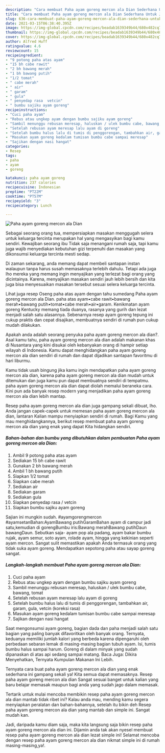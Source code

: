 ```yaml
---
description: "Cara membuat Paha ayam goreng mercon ala Dian Sederhana Untuk Jualan"
title: "Cara membuat Paha ayam goreng mercon ala Dian Sederhana Untuk Jualan"
slug: 636-cara-membuat-paha-ayam-goreng-mercon-ala-dian-sederhana-untuk-jualan
date: 2021-03-15T06:38:40.395Z
image: https://img-global.cpcdn.com/recipes/beadab1639349b44/680x482cq70/paha-ayam-goreng-mercon-ala-dian-foto-resep-utama.jpg
thumbnail: https://img-global.cpcdn.com/recipes/beadab1639349b44/680x482cq70/paha-ayam-goreng-mercon-ala-dian-foto-resep-utama.jpg
cover: https://img-global.cpcdn.com/recipes/beadab1639349b44/680x482cq70/paha-ayam-goreng-mercon-ala-dian-foto-resep-utama.jpg
author: Alfred Huff
ratingvalue: 4.6
reviewcount: 15
recipeingredient:
- "9 potong paha atas ayam"
- "15 bh cabe rawit"
- "2 bh bawang merah"
- "1 bh bawang putih"
- "1/2 tomat"
- " cabe merah"
- " air"
- " garam"
- " gula"
- " penyedap rasa  vetcin"
- " bumbu sajiku ayam goreng"
recipeinstructions:
- "Cuci paha ayam"
- "Rebus atau ungkep ayam dengan bumbu sajiku ayam goreng"
- "Sambil menunggu rebusan meresap, haluskan / ulek bumbu cabe, bawang, tomat"
- "Setelah rebusan ayam meresap lalu ayam di goreng"
- "Setelah bumbu halus lalu di tumis di penggorengan, tambahkan air, garam, gula, vetcin (koreksi rasa)"
- "Masukan ayam goreng kedalam tumisan bumbu cabe sampai meresap"
- "Sajikan dengan nasi hangat"
categories:
- Resep
tags:
- paha
- ayam
- goreng

katakunci: paha ayam goreng 
nutrition: 237 calories
recipecuisine: Indonesian
preptime: "PT22M"
cooktime: "PT57M"
recipeyield: "3"
recipecategory: Lunch

---
```



![Paha ayam goreng mercon ala Dian](https://img-global.cpcdn.com/recipes/beadab1639349b44/680x482cq70/paha-ayam-goreng-mercon-ala-dian-foto-resep-utama.jpg)

Sebagai seorang orang tua, mempersiapkan masakan menggugah selera untuk keluarga tercinta merupakan hal yang mengasyikan bagi kamu sendiri. Kewajiban seorang ibu Tidak saja menangani rumah saja, tapi kamu juga wajib menyediakan kebutuhan gizi terpenuhi dan masakan yang dikonsumsi keluarga tercinta mesti sedap.

Di zaman  sekarang, anda memang dapat membeli santapan instan walaupun tanpa harus susah memasaknya terlebih dahulu. Tetapi ada juga lho mereka yang memang ingin menyajikan yang terlezat bagi orang yang dicintainya. Karena, menyajikan masakan sendiri jauh lebih bersih dan kita juga bisa menyesuaikan masakan tersebut sesuai selera keluarga tercinta. 

Lihat juga resep Oseng paha atas ayam dengan tahu sumedang Paha ayam goreng mercon ala Dian. paha atas ayam•cabe rawit•bawang merah•bawang putih•tomat•cabe merah•air•garam. Kenikmatan ayam goreng Kentucky memang tiada duanya, rasanya yang gurih dan lezat menjadi salah satu alasannya. Sebenarnya resep ayam goreng tepung ini cukup praktis dan cepat disajikan, membuatnya sendiri di rumah pun cukup mudah dilakukan.

Apakah anda adalah seorang penyuka paha ayam goreng mercon ala dian?. Asal kamu tahu, paha ayam goreng mercon ala dian adalah makanan khas di Nusantara yang kini disukai oleh kebanyakan orang di hampir setiap wilayah di Indonesia. Kamu dapat menghidangkan paha ayam goreng mercon ala dian sendiri di rumah dan dapat dijadikan santapan favoritmu di hari liburmu.

Kamu tidak usah bingung jika kamu ingin mendapatkan paha ayam goreng mercon ala dian, karena paha ayam goreng mercon ala dian mudah untuk ditemukan dan juga kamu pun dapat membuatnya sendiri di tempatmu. paha ayam goreng mercon ala dian dapat diolah memalui beraneka cara. Kini pun ada banyak resep modern yang menjadikan paha ayam goreng mercon ala dian lebih mantap.

Resep paha ayam goreng mercon ala dian juga gampang sekali dibuat, lho. Anda jangan capek-capek untuk memesan paha ayam goreng mercon ala dian, lantaran Kalian mampu menyiapkan sendiri di rumah. Bagi Kamu yang mau menghidangkannya, berikut resep membuat paha ayam goreng mercon ala dian yang enak yang dapat Kita hidangkan sendiri.

<!--inarticleads1-->

##### Bahan-bahan dan bumbu yang dibutuhkan dalam pembuatan Paha ayam goreng mercon ala Dian:

1. Ambil 9 potong paha atas ayam
1. Sediakan 15 bh cabe rawit
1. Gunakan 2 bh bawang merah
1. Ambil 1 bh bawang putih
1. Siapkan 1/2 tomat
1. Siapkan  cabe merah
1. Sediakan  air
1. Sediakan  garam
1. Sediakan  gula
1. Siapkan  penyedap rasa / vetcin
1. Siapkan  bumbu sajiku ayam goreng


Sajian ini mungkin sudah. #ayamgorengmercon #ayamsetanBahan:AyamBawang putihGaramBahan ayam di campur jadi satu,kemudian di gorengBumbu iris:Bawang merahBawang putihDaun bawangDaun. Sebutkan saja- ayam pop ala padang, ayam bakar bumbu rujak, ayam semur, soto ayam, rolade ayam, hingga yang kekinian seperti ayam mercon. Sangat sulit memastikan apakah Anda termasuk orang yang tidak suka ayam goreng. Mendapatkan sepotong paha atau sayap goreng sangat. 

<!--inarticleads2-->

##### Langkah-langkah membuat Paha ayam goreng mercon ala Dian:

1. Cuci paha ayam
1. Rebus atau ungkep ayam dengan bumbu sajiku ayam goreng
1. Sambil menunggu rebusan meresap, haluskan / ulek bumbu cabe, bawang, tomat
1. Setelah rebusan ayam meresap lalu ayam di goreng
1. Setelah bumbu halus lalu di tumis di penggorengan, tambahkan air, garam, gula, vetcin (koreksi rasa)
1. Masukan ayam goreng kedalam tumisan bumbu cabe sampai meresap
1. Sajikan dengan nasi hangat


Saat mengonsumsi ayam goreng, bagian dada dan paha menjadi salah satu bagian yang paling banyak difavoritkan oleh banyak orang. Ternyata, keduanya memiliki jumlah kalori yang berbeda karena dipengaruhi oleh perbedaan sebaran lemak di masing-masing bagian tubuh ayam. Isi, tumis bumbu halus sampai harum. Goreng di dalam minyak yang sudah dipanaskan di atas api sedang sampai matang. Baca Juga: Dikira Menyehatkan, Ternyata Kumpulan Makanan Ini Lebih. 

Ternyata cara buat paha ayam goreng mercon ala dian yang enak sederhana ini gampang sekali ya! Kita semua dapat memasaknya. Resep paha ayam goreng mercon ala dian Sangat sesuai banget untuk kalian yang baru belajar memasak maupun bagi anda yang sudah jago dalam memasak.

Tertarik untuk mulai mencoba membikin resep paha ayam goreng mercon ala dian mantab tidak ribet ini? Kalau anda mau, mending kamu segera menyiapkan peralatan dan bahan-bahannya, setelah itu bikin deh Resep paha ayam goreng mercon ala dian yang mantab dan simple ini. Sangat mudah kan. 

Jadi, daripada kamu diam saja, maka kita langsung saja bikin resep paha ayam goreng mercon ala dian ini. Dijamin anda tak akan nyesel membuat resep paha ayam goreng mercon ala dian lezat simple ini! Selamat mencoba dengan resep paha ayam goreng mercon ala dian nikmat simple ini di rumah masing-masing,ya!.

